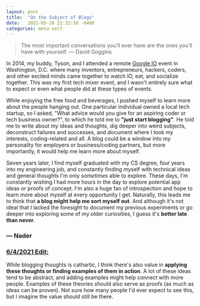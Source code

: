 ```yaml
---
layout: post
title:  "On the Subject of Blogs"
date:   2021-05-28 22:32:50 -0400
categories: meta self
---
```


> The most important conversations you’ll ever have are the ones you’ll have with yourself. — David Goggins

In 2014, my buddy, Tyson, and I attended a remote [Google IO](https://events.google.com/io) event in Washington, D.C. where many inventors, entrepreneurs, hackers, coders, and other excited minds came together to watch IO, eat, and socialize together. This was my first tech mixer event, and I wasn't entirely sure what to expect or even what people did at these types of events.

While enjoying the free food and beverages, I pushed myself to learn more about the people hanging out. One particular individual owned a local tech startup, so I asked, "What advice would you give for an aspiring coder or tech business owner?", to which he told me to **"just start blogging"**. He told me to write about my ideas and thoughts, dig deeper into weird subjects, deconstruct failures and successes, and document where I took my interests, coding-related and all. A blog could be a window into my personality for employers or business/coding partners, but more importantly, it would help me learn more about myself.

Seven years later, I find myself graduated with my CS degree, four years into my engineering job, and constantly finding myself with technical ideas and general thoughts I'm only *sometimes* able to explore. These days, I'm constantly wishing I had more hours in the day to explore potential app ideas or proofs of concept. I'm also a huge fan of introspection and  hope to learn more about myself at every opportunity I get. Naturally, this leads me to think that **a blog might help me sort myself out**. And although it's not ideal that I lacked the foresight to document my previous experiments or go deeper into exploring some of my older curiosities, I guess it's **better late than never**.

### — Nader

### <u>6/4/2021 Edit:</u>

While blogging thoughts is cathartic, I think there's also value in **applying these thoughts or finding examples of them in action**. A lot of these ideas tend to be abstract, and adding examples might help connect with more people. Examples of these theories should also serve as proofs (as much as ideas can be proven). Not sure how many people I'd ever expect to see this, but I imagine the value should still be there.